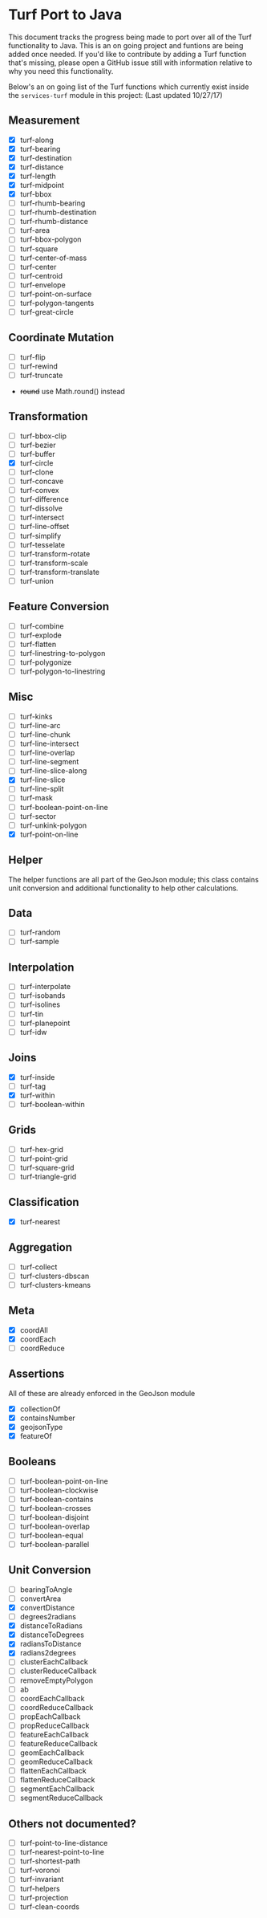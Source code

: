 # Turf Port to Java

This document tracks the progress being made to port over all of the Turf functionality to Java. This is an on going project and funtions are being added once needed. If you'd like to contribute by adding a Turf function that's missing, please open a GitHub issue still with information relative to why you need this functionality.

Below's an on going list of the Turf functions which currently exist inside the `services-turf` module in this project:
  (Last updated 10/27/17)

## Measurement
- [x] turf-along
- [x] turf-bearing
- [x] turf-destination
- [x] turf-distance
- [x] turf-length
- [x] turf-midpoint
- [x] turf-bbox
- [ ] turf-rhumb-bearing
- [ ] turf-rhumb-destination
- [ ] turf-rhumb-distance
- [ ] turf-area
- [ ] turf-bbox-polygon
- [ ] turf-square
- [ ] turf-center-of-mass
- [ ] turf-center
- [ ] turf-centroid
- [ ] turf-envelope
- [ ] turf-point-on-surface
- [ ] turf-polygon-tangents
- [ ] turf-great-circle

## Coordinate Mutation
- [ ] turf-flip
- [ ] turf-rewind
- [ ] turf-truncate
- ~~round~~ use Math.round() instead

## Transformation
- [ ] turf-bbox-clip
- [ ] turf-bezier
- [ ] turf-buffer
- [x] turf-circle
- [ ] turf-clone
- [ ] turf-concave
- [ ] turf-convex
- [ ] turf-difference
- [ ] turf-dissolve
- [ ] turf-intersect
- [ ] turf-line-offset
- [ ] turf-simplify
- [ ] turf-tesselate
- [ ] turf-transform-rotate
- [ ] turf-transform-scale
- [ ] turf-transform-translate
- [ ] turf-union

## Feature Conversion
- [ ] turf-combine
- [ ] turf-explode
- [ ] turf-flatten
- [ ] turf-linestring-to-polygon
- [ ] turf-polygonize
- [ ] turf-polygon-to-linestring

## Misc
- [ ] turf-kinks
- [ ] turf-line-arc
- [ ] turf-line-chunk
- [ ] turf-line-intersect
- [ ] turf-line-overlap
- [ ] turf-line-segment
- [ ] turf-line-slice-along
- [x] turf-line-slice
- [ ] turf-line-split
- [ ] turf-mask
- [ ] turf-boolean-point-on-line
- [ ] turf-sector
- [ ] turf-unkink-polygon
- [x] turf-point-on-line

## Helper
The helper functions are all part of the GeoJson module; this class contains unit conversion and additional functionality to help other calculations.

## Data
- [ ] turf-random
- [ ] turf-sample

## Interpolation
- [ ] turf-interpolate
- [ ] turf-isobands
- [ ] turf-isolines
- [ ] turf-tin
- [ ] turf-planepoint
- [ ] turf-idw

## Joins
- [x] turf-inside
- [ ] turf-tag
- [x] turf-within
- [ ] turf-boolean-within

## Grids
- [ ] turf-hex-grid
- [ ] turf-point-grid
- [ ] turf-square-grid
- [ ] turf-triangle-grid

## Classification
- [x] turf-nearest

## Aggregation
- [ ] turf-collect
- [ ] turf-clusters-dbscan
- [ ] turf-clusters-kmeans

## Meta
- [x] coordAll
- [x] coordEach
- [ ] coordReduce

## Assertions
All of these are already enforced in the GeoJson module
- [x] collectionOf
- [x] containsNumber
- [x] geojsonType
- [x] featureOf 

## Booleans
- [ ] turf-boolean-point-on-line
- [ ] turf-boolean-clockwise
- [ ] turf-boolean-contains
- [ ] turf-boolean-crosses
- [ ] turf-boolean-disjoint
- [ ] turf-boolean-overlap
- [ ] turf-boolean-equal
- [ ] turf-boolean-parallel

## Unit Conversion 
- [ ] bearingToAngle
- [ ] convertArea
- [x] convertDistance
- [ ] degrees2radians
- [x] distanceToRadians
- [x] distanceToDegrees
- [x] radiansToDistance
- [x] radians2degrees
- [ ] clusterEachCallback
- [ ] clusterReduceCallback
- [ ] removeEmptyPolygon
- [ ] ab
- [ ] coordEachCallback
- [ ] coordReduceCallback
- [ ] propEachCallback
- [ ] propReduceCallback
- [ ] featureEachCallback
- [ ] featureReduceCallback
- [ ] geomEachCallback
- [ ] geomReduceCallback
- [ ] flattenEachCallback
- [ ] flattenReduceCallback
- [ ] segmentEachCallback
- [ ] segmentReduceCallback

## Others not documented?
- [ ] turf-point-to-line-distance
- [ ] turf-nearest-point-to-line
- [ ] turf-shortest-path
- [ ] turf-voronoi
- [ ] turf-invariant
- [ ] turf-helpers
- [ ] turf-projection
- [ ] turf-clean-coords
